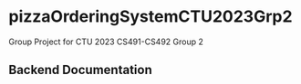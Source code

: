 # pizzaOrderingSystemCTU2023Grp2
Group Project for CTU 2023 CS491-CS492 Group 2

## Backend Documentation